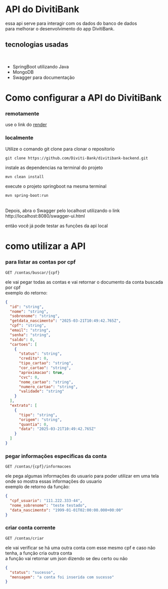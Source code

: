 # API do DivitiBank

essa api serve para interagir com os dados do banco de dados
</br> para melhorar o desenvolvimento do app DivitiBank.

## tecnologias usadas
</br>

- SpringBoot utilizando Java
- MongoDB  
- Swagger para documentação

# Como configurar a API do DivitiBank

### remotamente

use o link do [render](https://divitibank-backend.onrender.com)

### localmente

Utilize o comando git clone para clonar o repositorio
```gitBash
git clone https://github.com/Diviti-Bank/divitibank-backend.git
```
instale as dependencias na terminal do projeto
```bash
mvn clean install
```
execute o projeto springboot na mesma terminal
```bash
mvn spring-boot:run
```
</br> Depois, abra o Swagger pelo localhost utilizando o link http://localhost:8080/swagger-ui.html

então você já pode testar as funções da api local

# como utilizar a API

### para listar as contas por cpf  
```http
GET /contas/buscar/{cpf}
```
ele vai pegar todas as contas e vai retornar o documento da conta buscada por cpf
</br> exemplo do retorno:

```JSON
{
  "id": "string",
  "nome": "string",
  "sobrenome": "string",
  "getdata_nascimento": "2025-03-21T10:49:42.765Z",
  "cpf": "string",
  "email": "string",
  "senha": "string",
  "saldo": 0,
  "cartoes": [
    {
      "status": "string",
      "credito": 0,
      "tipo_cartao": "string",
      "cor_cartao": "string",
      "aproximacao": true,
      "cvc": 0,
      "nome_cartao": "string",
      "numero_cartao": "string",
      "validade": "string"
    }
  ],
  "extrato": [
    {
      "tipo": "string",
      "origem": "string",
      "quantia": 0,
      "data": "2025-03-21T10:49:42.765Z"
    }
  ]
}
```

### pegar informações especificas da conta
```http
GET /contas/{cpf}/informacoes
```
ele pega algumas informações do usuario para poder utilizar em uma tela onde so mostra essas informações do usuario
</br> exemplo de retorno da função:
```JSON
{
  "cpf_usuario": "111.222.333-44",
  "nome_sobrenome": "teste testado",
  "data_nascimento": "1999-01-01T02:00:00.000+00:00"
}
```

### criar conta corrente
```http
GET /contas/criar
```
ele vai verificar se há uma outra conta com esse mesmo cpf e caso não tenha, a função cria outra conta
</br> a função vai retornar um json dizendo se deu certo ou não
```JSON
{
  "status": "sucesso",
  "mensagem": "a conta foi inserida com sucesso"
}
```
